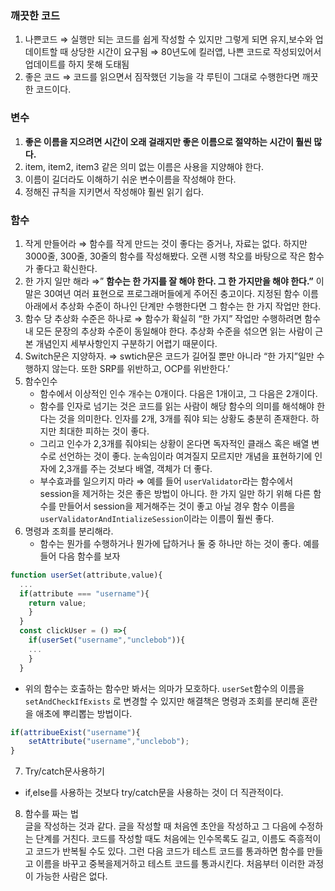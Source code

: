 ### 깨끗한 코드

1. 나쁜코드 ⇒ 실행만 되는 코드를 쉽게 작성할 수 있지만 그렇게 되면 유지,보수와 업데이트할 때 상당한 시간이 요구됨 ⇒ 80년도에 킬러앱, 나쁜 코드로 작성되있어서 업데이트를 하지 못해 도태됨
2. 좋은 코드 ⇒ 코드를 읽으면서 짐작했던 기능을 각 루틴이 그대로 수행한다면 깨끗한 코드이다.

### 변수

1. **좋은 이름을 지으려면 시간이 오래 걸래지만 좋은 이름으로 절약하는 시간이 훨씬 많다.**
2. item, item2, item3 같은 의미 없는 이름은 사용을 지양해야 한다.
3. 이름이 길더라도 이해하기 쉬운 변수이름을 작성해야 한다.
4. 정해진 규칙을 지키면서 작성해야 훨씬 읽기 쉽다.

### 함수

1. 작게 만들어라 ⇒ 함수를 작게 만드는 것이 좋다는 증거나, 자료는 없다. 하지만 3000줄, 300줄, 30줄의 함수를 작성해봤다. 오랜 시행 착오를 바탕으로 작은 함수가 좋다고 확신한다. 
2. 한 가지 일만 해라 ⇒” **함수는 한 가지를 잘 해야 한다. 그 한 가지만을 해야 한다.”** 이 말은 30여년 여러 표현으로 프로그래머들에게 주어진 충고이다. 지정된 함수 이름 아래에서 추상화 수준이 하나인 단계만 수행한다면 그 함수는 한 가지 작업만 한다.
3. 함수 당 추상화 수준은 하나로 ⇒ 함수가 확실히 “한 가지” 작업만 수행하려면 함수 내 모든 문장의 추상화 수준이 동일해야 한다. 추상화 수준을 섞으면 읽는 사람이 근본 개념인지 세부사항인지 구분하기 어렵기 때문이다.
4. Switch문은 지양하자. ⇒ swtich문은 코드가 길어질 뿐만 아니라 “한 가지”일만 수행하지 않는다. 또한 SRP를 위반하고, OCP를 위반한다.’
5. 함수인수
    - 함수에서 이상적인 인수 개수는 0개이다. 다음은 1개이고, 그 다음은 2개이다.
    - 함수를 인자로 넘기는 것은 코드를 읽는 사람이 해당 함수의 의미를 해석해야 한다는 것을 의미한다. 인자를 2개, 3개를 줘야 되는 상황도 충분히 존재한다. 하지만 최대한 피하는 것이 좋다.
    - 그리고 인수가 2,3개를 줘야되는 상황이 온다면 독자적인 클래스 혹은 배열 변수로 선언하는 것이 좋다. 눈속임이라 여겨질지 모르지만 개념을 표현하기에 인자에 2,3개를 주는 것보다 배열, 객체가 더 좋다.
    - 부수효과를 일으키지 마라 ⇒ 예를 들어 `userValidator`라는 함수에서 session을 제거하는 것은 좋은 방법이 아니다. 한 가지 일만 하기 위해 다른 함수를 만들어서 session을 제거해주는 것이 좋고 아닐 경우 함수 이름을 `userValidatorAndIntializeSession`이라는 이름이 훨씬 좋다.
6. 명령과 조희를 분리해라.
    - 함수는 뭔가를 수행하거나 뭔가에 답하거나 둘 중 하나만 하는 것이 좋다. 예를 들어 다음 함수를 보자
```jsx
function userSet(attribute,value){
  ... 
  if(attribute === "username"){
    return value;
    }
  }
  const clickUser = () =>{
    if(userSet("username","unclebob")){
    ...
    }
  }
```
        
   - 위의 함수는 호출하는 함수만 봐서는 의마가 모호하다. `userSet`함수의 이름을 `setAndCheckIfExists` 로 변경할 수 있지만 해결책은 명령과 조회를 분리해 혼란을 애초에 뿌리뽑는 방법이다. 
```jsx
if(attribueExist("username"){
    setAttribute("username","unclebob");
}
 ```
7. Try/catch문사용하기
- if,else를 사용하는 것보다 try/catch문을 사용하는 것이 더 직관적이다.

8. 함수를 짜는 법        
글을 작성하는 것과 같다. 글을 작성할 때 처음엔 초안을 작성하고 그 다음에 수정하는 단계를 거친다. 코드를 작성할 때도 처음에는 인수목록도 길고, 이름도 즉흥적이고 코드가 반복될 수도 있다. 그런 다음 코드가 테스트 코드를 통과하면 함수를 만들고 이름을 바꾸고 중복을제거하고 테스트 코드를 통과시킨다. 처음부터 이러한 과정이 가능한 사람은 없다.
